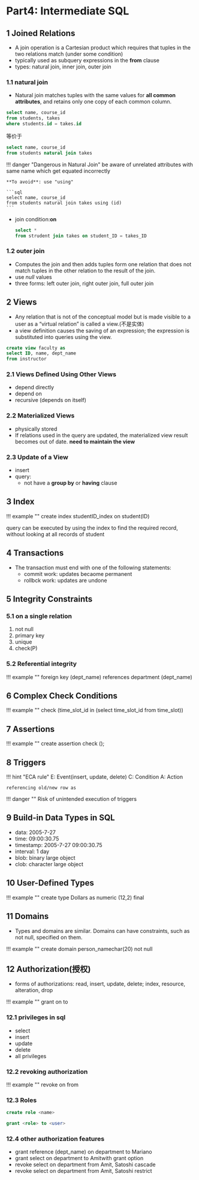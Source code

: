 # Part4: Intermediate SQL
## 1 Joined Relations
- A join operation is a Cartesian product which requires that tuples in the two relations match (under some condition)
- typically used as subquery expressions in the **from** clause
- types: natural join, inner join, outer join

### 1.1 natural join
- Natural join matches tuples with the same values for **all common attributes**, and retains only one copy of each common column.
```sql
select name, course_id
from students, takes
where students.id = takes.id
```
等价于
```sql
select name, course_id
from students natural join takes
```

!!! danger "Dangerous in Natural Join"
    be aware of unrelated attributes with same name which get equated incorrectly

    **To avoid**: use "using"

    ```sql
    select name, course_id
    from students natural join takes using (id)
    ```

- join condition:**on**
    ```sql
    select *
    from strudent join takes on student_ID = takes_ID
    ```

### 1.2 outer join
- Computes the join and then adds tuples form one relation that does not match tuples in the other relation to the result of the join. 
- use *null* values
- three forms: left outer join, right outer join, full outer join

## 2 Views
- Any relation that is not of the conceptual model but is made visible to a user as a “virtual relation” is called a view.(不是实体)
- a view definition causes the saving of an expression; the expression is substituted into queries using the view.

```sql
create view faculty as 
select ID, name, dept_name
from instructor
```
### 2.1 Views Defined Using Other Views
- depend directly
- depend on
- recursive (depends on itself)
### 2.2 Materialized Views
- physically stored
- If relations used in the query are updated, the materialized view result becomes out of date. **need to maintain the view**

### 2.3 Update of a View
- insert
- query: 
  - not have a **group by** or **having** clause

## 3 Index
!!! example ""
    create index studentID_index on student(ID)

query can be executed by using the index to find the required record,  without looking at all records of student

## 4 Transactions
- The transaction must end with one of the following statements:
  - commit work: updates becaome permanent
  - rollbck work: updates are undone
## 5 Integrity Constraints
### 5.1 on a single relation
1. not null
2. primary key
3. unique
4. check(P)
### 5.2 Referential integrity
!!! example ""
    foreign key (dept_name) references department (dept_name)

## 6 Complex Check Conditions
!!! example ""
    check (time_slot_id in (select time_slot_id from time_slot))

## 7 Assertions
!!! example ""
    create assertion <assertion-name> check (<predicate>);

## 8 Triggers
!!! hint "ECA rule"
    E: Event(insert, update, delete)
    C: Condition
    A: Action

    referencing old/new row as

!!! danger ""
    Risk of unintended execution of triggers

## 9 Build-in Data Types in SQL
- data: 2005-7-27
- time: 09:00:30.75
- timestamp: 2005-7-27 09:00:30.75
- interval: 1 day
- blob: binary large object
- clob: character large object

## 10 User-Defined Types
!!! example ""
    create type Dollars as numeric (12,2) final 

## 11 Domains
- Types and domains are similar.  Domains can have constraints, such as not null, specified on them.

!!! example ""
    create domain person_namechar(20) not null

## 12 Authorization(授权)
- forms of authorizations: read, insert, update, delete; index, resource, alteration, drop

!!! example ""
    grant <privilege list> on <relation or view> to <user list>

### 12.1 privileges in sql
- select
- insert
- update
- delete
- all privileges
### 12.2 revoking authorization
!!! example ""
    revoke <privilege list> on <relation or view> from <user list>

### 12.3 Roles
```sql
create role <name>

grant <role> to <user>
```
### 12.4 other authorization features
- grant reference (dept_name) on department to Mariano
- grant select on department to Amitwith grant option
- revoke select on department from Amit, Satoshi cascade
- revoke select on department from Amit, Satoshi restrict
















